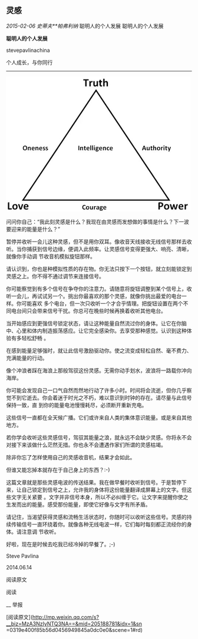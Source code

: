 ##  灵感

_2015-02-06_ _史蒂夫**帕弗利纳_ 聪明人的个人发展 聪明人的个人发展

**聪明人的个人发展**

stevepavlinachina

个人成长，与你同行

__ __

![](_resources/灵感image0.jpg)

  

问问你自己：“我此刻灵感是什么？我现在由灵感而发想做的事情是什么？下一波要迎来的能量是什么？”

  

暂停并收听一会儿这种灵感，但不是用你双耳。像收音天线接收无线信号那样去收听。当你捕获到信号边缘，便调入此频率。让灵感信号变得更强大、响亮、清晰，就像你手动调
节收音机模拟旋钮那样。

  

请认识到，你也是种模拟性质的存在物。你无法只按下一个按钮，就立刻能锁定到灵感之上。你不得不通过调节来连接信号。

  

你可能察觉到有多个信号在争夺你的注意力。请随意将旋钮调整到某个信号上，收听一会儿，再试试另一个。挑出你最喜欢的那个灵感，就像你挑出最爱的电台一样。你可能喜欢
多个电台，但一次只收听一个才合乎情理。把旋钮设置在两个不同电台间只会带来信号干扰。你总可在晚些时候再换着收听其他电台。

  

当开始感应到更强信号锁定状态，请让这种能量自然流过你的身体。让它在你脑中、心里和体内制造振荡感应。让它完全感染你。去享受那种感觉。认识到这种体验有多轻松舒畅
。

  

在感到能量足够强时，就让此信号激励驱动你。使之流变成轻松自然、毫不费力、充满能量的行动。

  

像个冲浪者踩在海浪上那般驾驭这份灵感。无需你动手划水，波浪将一路载你冲向海岸。

  

你可能会发现自己一口气自然而然地行动了许多小时。时间将会流逝，但你几乎察觉不到它逝去。你会着迷于时光之不朽，难以意识到时钟的存在。请尽量与此信号保持一致，直
到你的能量电池慢慢耗尽，必须断开重新充电。

  

这些信号一直都在全天候广播。它们或许来自人类的集体意识能量。或是来自其他地方。

  

若你学会收听这些灵感信号，驾驭其能量之浪，就永远不会缺少灵感。你将永不会对接下来该做什么茫然无措。你也永不会遭遇作家们所谓的灵感枯竭。

  

除非你忘了怎样使用自己的灵感收音机，结果才会如此。

  

但谁又能忘掉本就存在于自己身上的东西？:-)

  

这篇文章就是那些灵感电波的传送结果。我在做早餐时收听到信号。于是暂停下来，让自己锁定到信号之上，允许我的身体将这份能量翻译成屏幕上的文字。但这些文字无关紧要
。文字并非信号本身，所以不必纠缠于它。让文字来提醒你使之生发而出的能量。感受那份能量，即使它好像与文字有所矛盾。

  

请记住，当渴望获得灵感和流畅生活状态时，你随时可以收听这些信号。灵感的持续传输信号一直环绕着你。就像各种无线电波一样，它们每时每刻都正流经你的身体。请注意调
节收听。

  

好啦，现在是时候去吃我已经冷掉的早餐了。;-)

  

  

Steve Pavlina

2014.06.14

  

  

阅读原文

阅读

__ 举报

[阅读原文](http://mp.weixin.qq.com/s?__biz=MzA3NzIyNTQ3NA==&mid=205188781&idx=1&sn
=0319e400f85b56d0456949845a0dc0e0&scene=1#rd)

